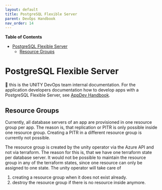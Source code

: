 ```yaml
---
layout: default
title: PostgreSQL Flexible Server
parent: DevOps Handbook
nav_order: 14
---
```


**Table of Contents**

<!-- START doctoc generated TOC please keep comment here to allow auto update -->
<!-- DON'T EDIT THIS SECTION, INSTEAD RE-RUN doctoc TO UPDATE -->

- [PostgreSQL Flexible Server](#postgresql-flexible-server)
  - [Resource Groups](#resource-groups)

<!-- END doctoc generated TOC please keep comment here to allow auto update -->

# PostgreSQL Flexible Server

🚨 this is the UNITY DevOps team internal documentation. For the application developers documentation how to develop
apps with a PostgreSQL Flexible Server, see [AppDev Handbook](../app-dev-handbook/postgresql-flexible-server.html).

## Resource Groups

Currently, all database servers of an app are provisioned in one resource group per app.
The reason is, that replication or PITR is only possible inside one resource group. Creating a PITR in a different
resource group is currently not possible.

The resource group is created by the unity operator via the Azure API and not via terraform.
The reason for this is, that we have one terraform state per database server. It would not be possible to maintain the
resource group in any of the terraform states, since one resource can only be assigned to one state.
The unity operator will take care of

1. creating a resource group when it does not exist already.
2. destroy the resource group if there is no resource inside anymore.
